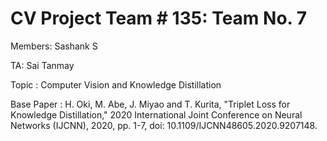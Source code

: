 # CV Project Team # 135: Team No. 7 <br>

Members: Sashank S <br>

TA: Sai Tanmay <br>

Topic : Computer Vision and Knowledge Distillation <br>

Base Paper : H. Oki, M. Abe, J. Miyao and T. Kurita, "Triplet Loss for Knowledge Distillation," 2020 International Joint Conference on Neural Networks (IJCNN), 2020, pp. 1-7, doi: 10.1109/IJCNN48605.2020.9207148.
